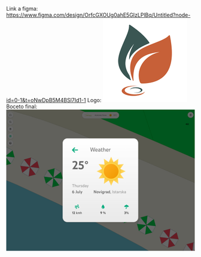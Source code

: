 Link a figma: https://www.figma.com/design/OrfcGXOUg0ahE5GIzLPlBq/Untitled?node-id=0-1&t=oNwDpB5M4BSl7Id1-1
Logo: ![logo](../img/logo.png)
Boceto final: ![Boceto](../img/inspiracion.png)
